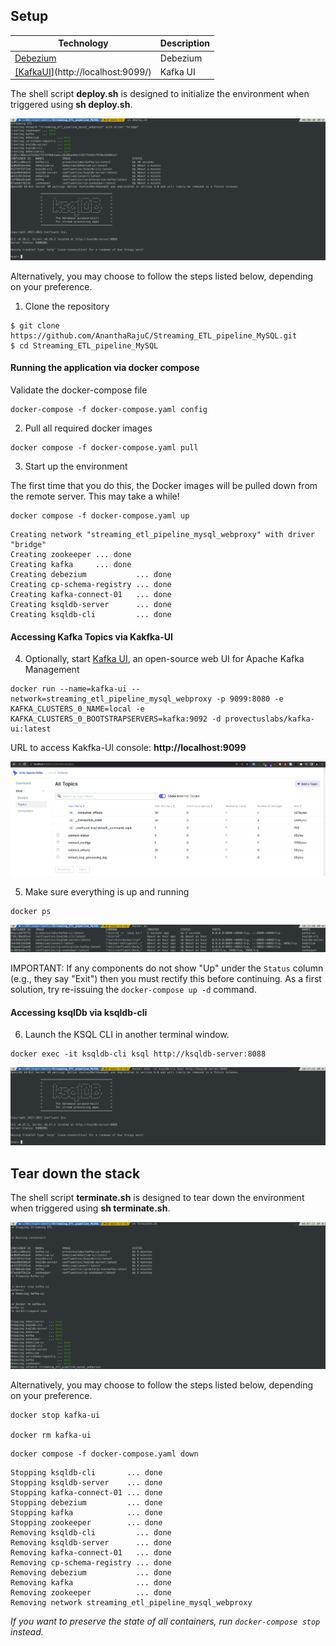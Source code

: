 ## Setup

|                 Technology                                  |                              Description                        |
|-------------------------------------------------------------|-----------------------------------------------------------------|
|<a href="http://localhost:8080/">[Debezium](http://localhost:8080/)</a> |Debezium                             |
|<a href="http://localhost:9099/">[[KafkaUI](http://localhost:9099/)](http://localhost:9099/)</a> |Kafka UI                             |

The shell script **deploy.sh** is designed to initialize the environment when triggered using **sh deploy.sh**. 

![deploy](images/deploy.png)

Alternatively, you may choose to follow the steps listed below, depending on your preference.

1. Clone the repository

~~~shell
$ git clone https://github.com/AnanthaRajuC/Streaming_ETL_pipeline_MySQL.git
$ cd Streaming_ETL_pipeline_MySQL
~~~

#### Running the application via docker compose

Validate the docker-compose file

~~~shell
docker-compose -f docker-compose.yaml config
~~~

2. Pull all required docker images

~~~shell
docker compose -f docker-compose.yaml pull
~~~

3. Start up the environment

The first time that you do this, the Docker images will be pulled down from the remote server. This may take a while!

~~~shell
docker compose -f docker-compose.yaml up
~~~

~~~shell
Creating network "streaming_etl_pipeline_mysql_webproxy" with driver "bridge"
Creating zookeeper ... done
Creating kafka     ... done
Creating debezium           ... done
Creating cp-schema-registry ... done
Creating kafka-connect-01   ... done
Creating ksqldb-server      ... done
Creating ksqldb-cli         ... done
~~~

#### Accessing Kafka Topics via Kakfka-UI

4. Optionally, start [Kafka UI](https://github.com/provectus/kafka-ui), an open-source web UI for Apache Kafka Management

~~~shell
docker run --name=kafka-ui --network=streaming_etl_pipeline_mysql_webproxy -p 9099:8080 -e KAFKA_CLUSTERS_0_NAME=local -e KAFKA_CLUSTERS_0_BOOTSTRAPSERVERS=kafka:9092 -d provectuslabs/kafka-ui:latest
~~~

URL to access Kakfka-UI console: **http://localhost:9099**  

![Kafka UI](images/04-kafka-topics-before-debezium.png) 

5. Make sure everything is up and running

~~~shell
docker ps
~~~

![Docker Compose Up](images/09-docker-ps.png) 

IMPORTANT: If any components do not show "Up" under the `Status` column (e.g., they say "Exit") then you must rectify this before continuing.
As a first solution, try re-issuing the `docker-compose up -d` command.

#### Accessing ksqlDb via ksqldb-cli  

6. Launch the KSQL CLI in another terminal window.

~~~shell
docker exec -it ksqldb-cli ksql http://ksqldb-server:8088
~~~

![ksqlDB CLI](images/10-ksql-db-initial.png) 

## Tear down the stack

The shell script **terminate.sh** is designed to tear down the environment when triggered using **sh terminate.sh**. 

![terminate](images/terminate.png)

Alternatively, you may choose to follow the steps listed below, depending on your preference.

~~~shell
docker stop kafka-ui

docker rm kafka-ui
~~~

~~~shell
docker compose -f docker-compose.yaml down
~~~

~~~shell
Stopping ksqldb-cli       ... done
Stopping ksqldb-server    ... done
Stopping kafka-connect-01 ... done
Stopping debezium         ... done
Stopping kafka            ... done
Stopping zookeeper        ... done
Removing ksqldb-cli         ... done
Removing ksqldb-server      ... done
Removing kafka-connect-01   ... done
Removing cp-schema-registry ... done
Removing debezium           ... done
Removing kafka              ... done
Removing zookeeper          ... done
Removing network streaming_etl_pipeline_mysql_webproxy
~~~

_If you want to preserve the state of all containers, run `docker-compose stop` instead._
